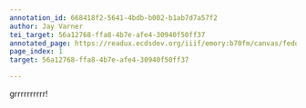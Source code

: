 ```yaml
---
annotation_id: 668418f2-5641-4bdb-b002-b1ab7d7a57f2
author: Jay Varner
tei_target: 56a12768-ffa8-4b7e-afe4-30940f50ff37
annotated_page: https://readux.ecdsdev.org/iiif/emory:b70fm/canvas/fedora:emory:gz6dp
page_index: 1
target: 56a12768-ffa8-4b7e-afe4-30940f50ff37

---
```

<p>grrrrrrrrrr!</p>